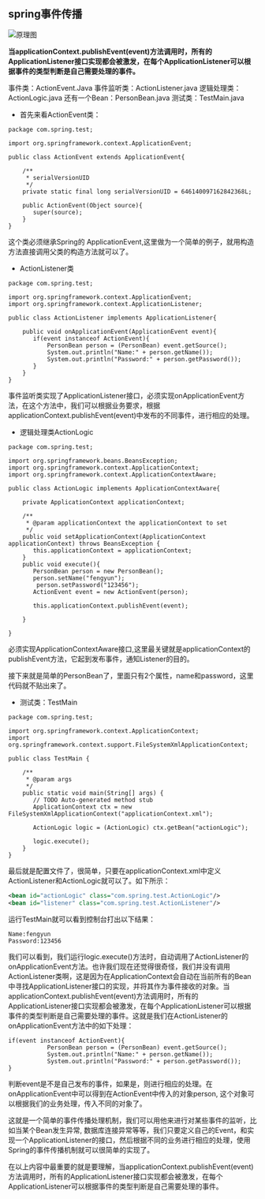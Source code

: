 ## spring事件传播

![原理图](http://img.my.csdn.net/uploads/201212/26/1356523451_1229.png)

**当applicationContext.publishEvent(event)方法调用时，所有的ApplicationListener接口实现都会被激发，在每个ApplicationListener可以根据事件的类型判断是自己需要处理的事件。**

事件类：ActionEvent.Java
事件监听类：ActionListener.java
逻辑处理类：ActionLogic.java
还有一个Bean：PersonBean.java
测试类：TestMain.java

* 首先来看ActionEvent类：

```
package com.spring.test;

import org.springframework.context.ApplicationEvent;

public class ActionEvent extends ApplicationEvent{

    /**
     * serialVersionUID
     */
    private static final long serialVersionUID = 646140097162842368L;

    public ActionEvent(Object source){
       super(source);
    }
}
```
这个类必须继承Spring的 ApplicationEvent,这里做为一个简单的例子，就用构造方法直接调用父类的构造方法就可以了。

* ActionListener类

```
package com.spring.test;

import org.springframework.context.ApplicationEvent;
import org.springframework.context.ApplicationListener;

public class ActionListener implements ApplicationListener{

    public void onApplicationEvent(ApplicationEvent event){
       if(event instanceof ActionEvent){
           PersonBean person = (PersonBean) event.getSource();
           System.out.println("Name:" + person.getName());
           System.out.println("Password:" + person.getPassword());
       }
    }
}
```

事件监听类实现了ApplicationListener接口，必须实现onApplicationEvent方法，在这个方法中，我们可以根据业务要求，根据
applicationContext.publishEvent(event)中发布的不同事件，进行相应的处理。

* 逻辑处理类ActionLogic

```
package com.spring.test;

import org.springframework.beans.BeansException;
import org.springframework.context.ApplicationContext;
import org.springframework.context.ApplicationContextAware;

public class ActionLogic implements ApplicationContextAware{

    private ApplicationContext applicationContext;

    /**
     * @param applicationContext the applicationContext to set
     */
    public void setApplicationContext(ApplicationContext applicationContext) throws BeansException {
       this.applicationContext = applicationContext;
    }
    public void execute(){
       PersonBean person = new PersonBean();
       person.setName("fengyun");
        person.setPassword("123456");
       ActionEvent event = new ActionEvent(person);

       this.applicationContext.publishEvent(event);

    }

}
```

必须实现ApplicationContextAware接口,这里最关键就是applicationContext的publishEvent方法，它起到发布事件，通知Listener的目的。

接下来就是简单的PersonBean了，里面只有2个属性，name和password，这里代码就不贴出来了。

* 测试类：TestMain

```
package com.spring.test;

import org.springframework.context.ApplicationContext;
import org.springframework.context.support.FileSystemXmlApplicationContext;

public class TestMain {

    /**
     * @param args
     */
    public static void main(String[] args) {
       // TODO Auto-generated method stub
       ApplicationContext ctx = new FileSystemXmlApplicationContext("applicationContext.xml");

       ActionLogic logic = (ActionLogic) ctx.getBean("actionLogic");

       logic.execute();
    }
}
```
最后就是配置文件了，很简单，只要在applicationContext.xml中定义ActionListener和ActionLogic就可以了。如下所示：

``` xml
<bean id="actionLogic" class="com.spring.test.ActionLogic"/>
<bean id="listener" class="com.spring.test.ActionListener"/>
```

运行TestMain就可以看到控制台打出以下结果：
```
Name:fengyun
Password:123456
```

我们可以看到，我们运行logic.execute()方法时，自动调用了ActionListener的onApplicationEvent方法。也许我们现在还觉得很奇怪，我们并没有调用ActionListener类啊，这是因为在ApplicationContext会自动在当前所有的Bean中寻找ApplicationListener接口的实现，并将其作为事件接收的对象。当applicationContext.publishEvent(event)方法调用时，所有的ApplicationListener接口实现都会被激发，在每个ApplicationListener可以根据事件的类型判断是自己需要处理的事件。这就是我们在ActionListener的onApplicationEvent方法中的如下处理：
```
if(event instanceof ActionEvent){
           PersonBean person = (PersonBean) event.getSource();
           System.out.println("Name:" + person.getName());
           System.out.println("Password:" + person.getPassword());
}
```

判断event是不是自己发布的事件，如果是，则进行相应的处理。在onApplicationEvent中可以得到在ActionEvent中传入的对象person, 这个对象可以根据我们的业务处理，传入不同的对象了。

这就是一个简单的事件传播处理机制，我们可以用他来进行对某些事件的监听，比如当某个Bean发生异常, 数据库连接异常等等，我们只要定义自己的Event，和实现一个ApplicationListener的接口，然后根据不同的业务进行相应的处理，使用Spring的事件传播机制就可以很简单的实现了。

在以上内容中最重要的就是要理解，当applicationContext.publishEvent(event)方法调用时，所有的ApplicationListener接口实现都会被激发，在每个ApplicationListener可以根据事件的类型判断是自己需要处理的事件。

